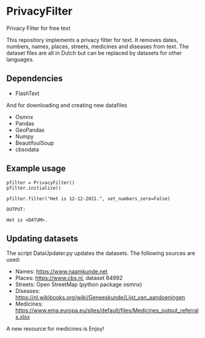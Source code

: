 # PrivacyFilter
Privacy Filter for free text

This repository implements a privacy filter for text. It removes dates, numbers, names, places, streets, medicines and diseases from text. The dataset 
files are all in Dutch but can be replaced by datasets for other languages.

## Dependencies
- FlashText

And for downloading and creating new datafiles
- Osmnx
- Pandas
- GeoPandas
- Numpy
- BeautifoulSoup
- cbsodata

## Example usage
~~~~
pfilter = PrivacyFilter()
pfilter.initialize()

pfilter.filter("Het is 12-12-2021.", set_numbers_zero=False)

OUTPUT:

Het is <DATUM>. 
~~~~

## Updating datasets

The script DataUpdater.py updates the datasets. The following sources are used:
- Names: https://www.naamkunde.net
- Places: https://www.cbs.nl, dataset 84992
- Streets: Open StreetMap (python package osmnx) 
- Diseases: https://nl.wikibooks.org/wiki/Geneeskunde/Lijst_van_aandoeningen
- Medicines: https://www.ema.europa.eu/sites/default/files/Medicines_output_referrals.xlsx

A new resource for medicines is 
Enjoy!